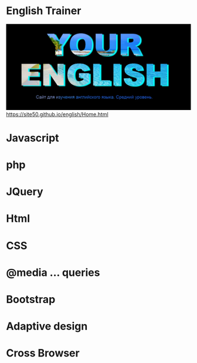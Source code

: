 # English Trainer

![Test Image 3](https://github.com/site50/trainer/blob/main/images/eng1.jpg)
https://site50.github.io/english/Home.html

# Javascript
# php
# JQuery
# Html
# CSS
# @media ... queries 
# Bootstrap
# Adaptive design
# Cross Browser





